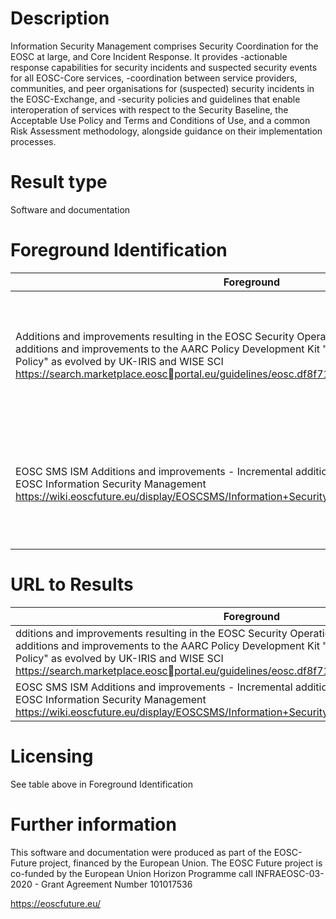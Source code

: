 # Description

Information Security Management comprises Security Coordination for the EOSC at large, and Core Incident Response. It provides
-actionable response capabilities for security incidents and suspected security events for all EOSC-Core services,
-coordination between service providers, communities, and peer organisations for (suspected) security incidents in the EOSC-Exchange, and
-security policies and guidelines that enable interoperation of services with respect to the Security Baseline, the Acceptable Use Policy and Terms and Conditions of Use, and a common Risk Assessment methodology, alongside guidance on their implementation processes.
# Result type

Software and documentation

# Foreground Identification

| Foreground | IP owner | license|
|------------|----------|--------|
|Additions and improvements resulting in the EOSC Security Operational Baseline -	Incremental additions and improvements to the AARC Policy Development Kit "Service Operations Security Policy" as evolved by UK-IRIS and WISE SCI https://search.marketplace.eoscportal.eu/guidelines/eosc.df8f717f77566b7adde87ede8f55b31d|Nikhef (NWO-I), STFC-RAL, EGI Foundation, CERN, CSC, FZ Juelich, CESNET, GEANT|[CC-BY 4.0](https://creativecommons.org/licenses/by/4.0/deed.es)|
|EOSC SMS ISM Additions and improvements - Incremental additions and improvements to the EOSC Information Security Management https://wiki.eoscfuture.eu/display/EOSCSMS/Information+Security+Management+-+ISM|Nikhef (NWO-I), STFC-RAL, EGI Foundation, CERN, CSC, FZ Juelich, CESNET, GEANT |[CC-BY 4.0](https://creativecommons.org/licenses/by/4.0/deed.es)|


# URL to Results

| Foreground | URL|
|------------|----------|
|dditions and improvements resulting in the EOSC Security Operational Baseline -	Incremental additions and improvements to the AARC Policy Development Kit "Service Operations Security Policy" as evolved by UK-IRIS and WISE SCI https://search.marketplace.eoscportal.eu/guidelines/eosc.df8f717f77566b7adde87ede8f55b31d| NONE |
|EOSC SMS ISM Additions and improvements - Incremental additions and improvements to the EOSC Information Security Management https://wiki.eoscfuture.eu/display/EOSCSMS/Information+Security+Management+-+ISM| NONE|


# Licensing
See table above in Foreground Identification

# Further information
This software and documentation were produced as part of the EOSC-Future project, financed by the European Union.
The EOSC Future project is co-funded by the European Union Horizon Programme call INFRAEOSC-03-2020 - Grant Agreement Number 101017536

https://eoscfuture.eu/

